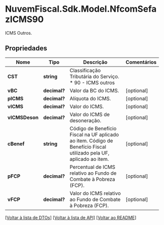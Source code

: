 # NuvemFiscal.Sdk.Model.NfcomSefazICMS90
ICMS Outros.

## Propriedades

Nome | Tipo | Descrição | Comentários
------------ | ------------- | ------------- | -------------
**CST** | **string** | Classificação Tributária do Serviço.  * 90 - ICMS outros | 
**vBC** | **decimal?** | Valor da BC do ICMS. | [optional] 
**pICMS** | **decimal?** | Alíquota do ICMS. | [optional] 
**vICMS** | **decimal?** | Valor do ICMS. | [optional] 
**vICMSDeson** | **decimal?** | Valor do ICMS de desoneração. | [optional] 
**cBenef** | **string** | Código de Benefício Fiscal na UF aplicado ao item.  Código de Benefício Fiscal utilizado pela UF, aplicado ao  item. | [optional] 
**pFCP** | **decimal?** | Percentual de ICMS relativo ao Fundo de Combate à Pobreza (FCP). | [optional] 
**vFCP** | **decimal?** | Valor do ICMS relativo ao Fundo de Combate à Pobreza (FCP). | [optional] 

[[Voltar à lista de DTOs]](../README.md#documentation-for-models) [[Voltar à lista de API]](../README.md#documentation-for-api-endpoints) [[Voltar ao README]](../README.md)

